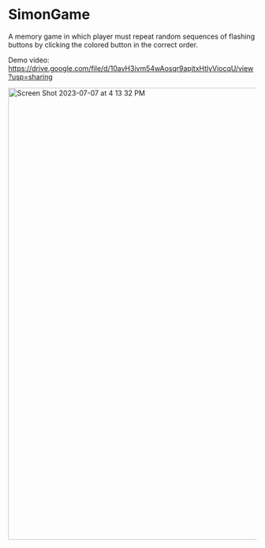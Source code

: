 # SimonGame

A memory game in which player must repeat random sequences of flashing buttons by clicking the colored button in the correct order.

Demo video: https://drive.google.com/file/d/10avH3ivm54wAosqr9apjtxHtlyViocqU/view?usp=sharing



<img width="917" alt="Screen Shot 2023-07-07 at 4 13 32 PM" src="https://github.com/Yinghanghang/SimonGame/assets/71808318/faf6b1b2-7010-42cc-8ce0-d26143e5ab63">




